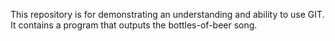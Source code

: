 This repository is for demonstrating an understanding and ability to use GIT. It contains a program that outputs the bottles-of-beer song.